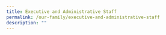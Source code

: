 ```yaml
---
title: Executive and Administrative Staff
permalink: /our-family/executive-and-administrative-staff
description: ""
---
```

